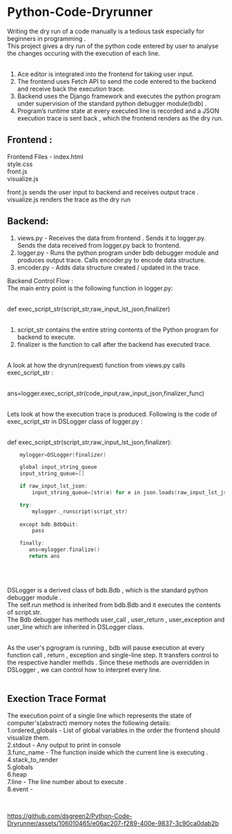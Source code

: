 
# Python-Code-Dryrunner

Writing the dry run of a code manually is a tedious task especially for beginners in programming .<br> This project gives a dry run of the python code entered by user to analyse the changes occuring with the execution of each line. <br><br>

1. Ace editor is integrated into the frontend for taking user input.<br>
2. The frontend uses Fetch API to send the code entered to the backend and receive back the execution trace.<br>
3. Backend uses the Django framework and executes the python program under supervision of the standard python debugger module(bdb) .<br>
4. Program’s runtime state at every executed line is recorded and a JSON execution trace is sent back , which the frontend renders as the dry run.<br>

## Frontend :
Frontend Files - index.html <br>style.css<br>front.js <br>visualize.js<br>

front.js sends the user input to backend and receives output trace .<br>
visualize.js renders the trace as the dry run<br>


## Backend: 
1. views.py - Receives the data from frontend . Sends it to logger.py. Sends the data received from logger.py back to frontend.<br>
2. logger.py - Runs the python program under bdb debugger module and produces output trace. Calls encoder.py to encode data structure.<br>
3. encoder.py - Adds data structure created / updated in the trace.<br>

Backend Control Flow :<br>
The main entry point is the following function in logger.py:<br><br>

 def exec_script_str(script_str,raw_input_lst_json,finalizer)<br><br>
 1. script_str contains the entire string contents of the Python program for backend to execute.<br>
 2. finalizer is the function to call after the backend has executed trace.<br><br>

 A look at how the dryrun(request) function from views.py calls exec_script_str : <br><br>

ans=logger.exec_script_str(code_input,raw_input_json,finalizer_func)<br><br>

Lets look at how the execution trace is produced. Following is the code of exec_script_str in  DSLogger class of logger.py : <br><br>

def exec_script_str(script_str,raw_input_lst_json,finalizer):

```C++
    mylogger=DSLogger(finalizer)

    global input_string_queue
    input_string_queue=[]

    if raw_input_lst_json:
        input_string_queue=[str(e) for e in json.loads(raw_input_lst_json)]

    try:
        mylogger._runscript(script_str)
    
    except bdb.BdbQuit:
        pass

    finally:
       ans=mylogger.finalize()
       return ans

```

<br><br>

DSLogger is a derived class of bdb.Bdb , which is the standard python debugger module  .<br> The self.run method is inherited from bdb.Bdb and it executes the contents of script.str.<br>The Bdb debugger has methods user_call , user_return ,  user_exception and user_line which are inherited in DSLogger class. <br><br>

As the user's pgrogram is running , bdb will pause execution at every function call , return , exception and single-line step. It transfers control to the respective handler methds . Since these methods are overridden in DSLogger , we can control how to interpret every line.<br><br>
## Exection Trace Format

The execution point of a single line which represents the state of computer's(abstract) memory notes the following details:<br>
1.ordered_globals - List of global variables in the order the frontend should visualize them. <br>
2.stdout - Any output to print in console <br>
3.func_name - The function inside which the current line is executing . <br>
4.stack_to_render<br>
5.globals<br>
6.heap<br>
7.line - The line number about to execute .<br>
8.event -  <br>

<br>








  
 
 


https://github.com/dsgreen2/Python-Code-Dryrunner/assets/106010465/e06ac207-f289-400e-9837-3c90ca0dab2b

